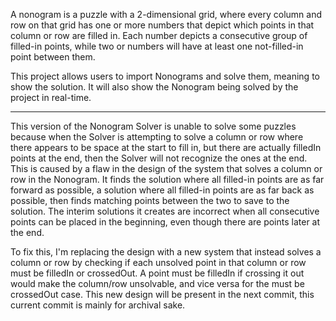 A nonogram is a puzzle with a 2-dimensional grid, where every column and row on that grid has one or more numbers that depict which points in that column or row are filled in. Each number depicts a consecutive group of filled-in points, while two or numbers will have at least one not-filled-in point between them.

This project allows users to import Nonograms and solve them, meaning to show the solution. It will also show the Nonogram being solved by the project in real-time.

----

This version of the Nonogram Solver is unable to solve some puzzles because when the Solver is attempting to solve a column or row where there appears to be space at the start to fill in, but there are actually filledIn points at the end, then the Solver will not recognize the ones at the end.
This is caused by a flaw in the design of the system that solves a column or row in the Nonogram. It finds the solution where all filled-in points are as far forward as possible, a solution where all filled-in points are as far back as possible, then finds matching points between the two to save to the solution. The interim solutions it creates are incorrect when all consecutive points can be placed in the beginning, even though there are points later at the end.

To fix this, I'm replacing the design with a new system that instead solves a column or row by checking if each unsolved point in that column or row must be filledIn or crossedOut. A point must be filledIn if crossing it out would make the column/row unsolvable, and vice versa for the must be crossedOut case. This new design will be present in the next commit, this current commit is mainly for archival sake.